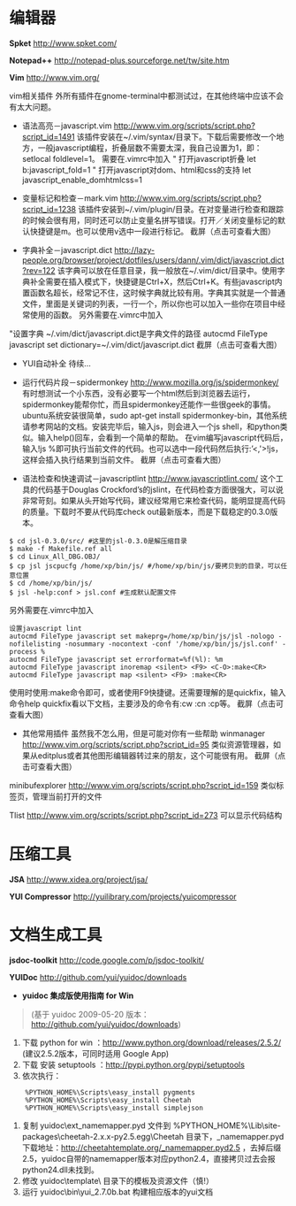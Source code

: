 # 编辑器 #

**Spket**
http://www.spket.com/

**Notepad++**
http://notepad-plus.sourceforge.net/tw/site.htm

**Vim**
http://www.vim.org/

vim相关插件
外所有插件在gnome-terminal中都测试过，在其他终端中应该不会有太大问题。

  * 语法高亮－javascript.vim
http://www.vim.org/scripts/script.php?script_id=1491
该插件安装在~/.vim/syntax/目录下。下载后需要修改一个地方，一般javascript编程，折叠层数不需要太深，我自己设置为1，即：
setlocal foldlevel=1。
需要在.vimrc中加入
" 打开javascript折叠
let b:javascript\_fold=1
" 打开javascript对dom、html和css的支持
let javascript\_enable\_domhtmlcss=1



  * 变量标记和检查－mark.vim
http://www.vim.org/scripts/script.php?script_id=1238
该插件安装到~/.vim/plugin/目录。在对变量进行检查和跟踪的时候会很有用，同时还可以防止变量名拼写错误。打开／关闭变量标记的默认快捷键是m。也可以使用v选中一段进行标记。
截屏（点击可查看大图）


  * 字典补全－javascript.dict
http://lazy-people.org/browser/project/dotfiles/users/dann/.vim/dict/javascript.dict?rev=122
该字典可以放在任意目录，我一般放在~/.vim/dict/目录中。使用字典补全需要在插入模式下，快捷键是Ctrl+X，然后Ctrl+K。有些javascript内置函数名超长，经常记不住，这时候字典就比较有用。字典其实就是一个普通文件，里面是关键词的列表，一行一个，所以你也可以加入一些你在项目中经常使用的函数。
另外需要在.vimrc中加入

"设置字典 ~/.vim/dict/javascript.dict是字典文件的路径
autocmd FileType javascript set dictionary=~/.vim/dict/javascript.dict
截屏（点击可查看大图）


  * YUI自动补全
待续…

  * 运行代码片段－spidermonkey
http://www.mozilla.org/js/spidermonkey/
有时想测试一个小东西，没有必要写一个html然后到浏览器去运行，spidermonkey能帮你忙，而且spidermonkey还能作一些很geek的事情。ubuntu系统安装很简单，sudo apt-get install spidermonkey-bin，其他系统请参考网站的文档。安装完毕后，输入js，则会进入一个js shell，和python类似。输入help()回车，会看到一个简单的帮助。
在vim编写javascript代码后，输入!js %即可执行当前文件的代码。也可以选中一段代码然后执行:’<,'>!js，这样会插入执行结果到当前文件。
截屏（点击可查看大图）


  * 语法检查和快速调试－javascriptlint
http://www.javascriptlint.com/
这个工具的代码基于Douglas Crockford’s的jslint，在代码检查方面很强大，可以说非常苛刻。如果从头开始写代码，建议经常用它来检查代码，能明显提高代码的质量。下载时不要从代码库check out最新版本，而是下载稳定的0.3.0版本。
```
$ cd jsl-0.3.0/src/ #这里的jsl-0.3.0是解压缩目录
$ make -f Makefile.ref all
$ cd Linux_All_DBG.OBJ/
$ cp jsl jscpucfg /home/xp/bin/js/ #/home/xp/bin/js/要拷贝到的目录，可以任意位置
$ cd /home/xp/bin/js/
$ jsl -help:conf > jsl.conf #生成默认配置文件
```

另外需要在.vimrc中加入
```
设置javascript lint
autocmd FileType javascript set makeprg=/home/xp/bin/js/jsl -nologo -nofilelisting -nosummary -nocontext -conf '/home/xp/bin/js/jsl.conf' -process %
autocmd FileType javascript set errorformat=%f(%l): %m
autocmd FileType javascript inoremap <silent> <F9> <C-O>:make<CR>
autocmd FileType javascript map <silent> <F9> :make<CR>
```
使用时使用:make命令即可，或者使用F9快捷键。还需要理解的是quickfix，输入命令help quickfix看以下文档，主要涉及的命令有:cw :cn :cp等。
截屏（点击可查看大图）


  * 其他常用插件
虽然我不怎么用，但是可能对你有一些帮助
winmanager
http://www.vim.org/scripts/script.php?script_id=95
类似资源管理器，如果从editplus或者其他图形编辑器转过来的朋友，这个可能很有用。
截屏（点击可查看大图）

minibufexplorer
http://www.vim.org/scripts/script.php?script_id=159
类似标签页，管理当前打开的文件

Tlist
http://www.vim.org/scripts/script.php?script_id=273
可以显示代码结构



# 压缩工具 #

**JSA**
http://www.xidea.org/project/jsa/

**YUI Compressor**
http://yuilibrary.com/projects/yuicompressor





# 文档生成工具 #

**jsdoc-toolkit**
http://code.google.com/p/jsdoc-toolkit/


**YUIDoc**
http://github.com/yui/yuidoc/downloads



  * **yuidoc 集成版使用指南 for Win**
> (基于 yuidoc 2009-05-20 版本：http://github.com/yui/yuidoc/downloads)

  1. 下载 python for win ：http://www.python.org/download/releases/2.5.2/ (建议2.5.2版本，可同时适用 Google App)
  1. 下载 安装 setuptools ：http://pypi.python.org/pypi/setuptools
  1. 依次执行：
```
    %PYTHON_HOME%\Scripts\easy_install pygments
    %PYTHON_HOME%\Scripts\easy_install Cheetah
    %PYTHON_HOME%\Scripts\easy_install simplejson
```

  1. 复制 yuidoc\ext\_namemapper.pyd 文件到 %PYTHON\_HOME%\Lib\site-packages\cheetah-2.x.x-py2.5.egg\Cheetah 目录下，_namemapper.pyd下载地址：http://cheetahtemplate.org/_namemapper.pyd2.5 ，去掉后缀2.5，yuidoc自带的namemapper版本对应python2.4，直接拷贝过去会报python24.dll未找到。
  1. 修改 yuidoc\template\ 目录下的模板及资源文件（慎!）
  1. 运行 yuidoc\bin\yui\_2.7.0b.bat 构建相应版本的yui文档